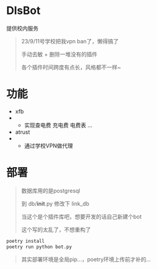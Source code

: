 # DlsBot
提供校内服务

> 23/9/11号学校把我vpn ban了，懒得搞了
> 
> 手动去敏 + 删除一堆没有的插件
> 
> 各个插件时间跨度有点长，风格都不一样~

# 功能

- xfb
- - 实现查电费 充电费 电费表 ...
- atrust
- - 通过学校VPN做代理

# 部署
> 数据库用的是postgresql
> 
> 到 db/__init__.py 修改下 link_db
> 
> 当这个是个插件库吧，想要开发的话自己新建个bot
> 
> 这个写的太乱了，不想重构了
```bash
poetry install
poetry run python bot.py
```
> 其实部署环境是全局pip...，poetry环境上传前才补的...
